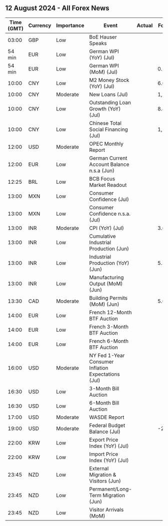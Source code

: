 ## 12 August 2024 - All Forex News

| Time (GMT) | Currency | Importance | Event | Actual | Forecast | Previous |
|------|----------|------------|-------|--------|----------|----------|
| 03:00 | GBP | Low | BoE Hauser Speaks |  |  |  |
| 54 min | EUR | Low | German WPI (YoY) (Jul) |  |  | -0.6% |
| 54 min | EUR | Low | German WPI (MoM) (Jul) |  | 0.2% | -0.3% |
| 10:00 | CNY | Low | M2 Money Stock (YoY) (Jul) |  | 6.0% | 6.2% |
| 10:00 | CNY | Moderate | New Loans (Jul) |  | 1,280.0B | 2,130.0B |
| 10:00 | CNY | Low | Outstanding Loan Growth (YoY) (Jul) |  | 8.8% | 8.1% |
| 10:00 | CNY | Low | Chinese Total Social Financing (Jul) |  | 1,100.0B | 3,300.0B |
| 12:00 | USD | Moderate | OPEC Monthly Report |  |  |  |
| 12:00 | EUR | Low | German Current Account Balance n.s.a (Jun) |  |  | 18.5B |
| 12:25 | BRL | Low | BCB Focus Market Readout |  |  |  |
| 13:00 | MXN | Low | Consumer Confidence (Jul) |  |  | 47.5 |
| 13:00 | MXN | Low | Consumer Confidence n.s.a. (Jul) |  |  | 48.1 |
| 13:00 | INR | Moderate | CPI (YoY) (Jul) |  | 3.65% | 5.08% |
| 13:00 | INR | Low | Cumulative Industrial Production (Jun) |  |  | 5.40% |
| 13:00 | INR | Low | Industrial Production (YoY) (Jun) |  | 5.5% | 5.9% |
| 13:00 | INR | Low | Manufacturing Output (MoM) (Jun) |  |  | 4.6% |
| 13:30 | CAD | Moderate | Building Permits (MoM) (Jun) |  | 5.6% | -12.2% |
| 14:00 | EUR | Low | French 12-Month BTF Auction |  |  | 2.924% |
| 14:00 | EUR | Low | French 3-Month BTF Auction |  |  | 3.485% |
| 14:00 | EUR | Low | French 6-Month BTF Auction |  |  | 3.245% |
| 16:00 | USD | Moderate | NY Fed 1-Year Consumer Inflation Expectations (Jul) |  |  | 3.0% |
| 16:30 | USD | Low | 3-Month Bill Auction |  |  | 5.075% |
| 16:30 | USD | Low | 6-Month Bill Auction |  |  | 4.700% |
| 17:00 | USD | Moderate | WASDE Report |  |  |  |
| 19:00 | USD | Moderate | Federal Budget Balance (Jul) |  | -254.3B | -66.0B |
| 22:00 | KRW | Low | Export Price Index (YoY) (Jul) |  |  | 12.2% |
| 22:00 | KRW | Low | Import Price Index (YoY) (Jul) |  |  | 9.7% |
| 23:45 | NZD | Low | External Migration & Visitors (Jun) |  |  | 12.10% |
| 23:45 | NZD | Low | Permanent/Long-Term Migration (Jun) |  |  | 1,410 |
| 23:45 | NZD | Low | Visitor Arrivals (MoM) |  |  | 4.0% |
